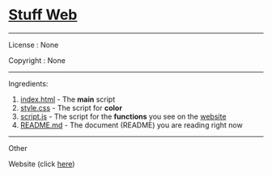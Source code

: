 # [Stuff Web](https://github.com/Totoro700/stuff-web)

---

License :
None

Copyright :
None

---

Ingredients:
  1. [index.html](https://github.com/Totoro700/stuff-web/blob/main/index.html) - The __main__ script
  2. [style.css](https://github.com/Totoro700/stuff-web/blob/main/style.css) - The script for __color__
  3. [script.js](https://github.com/Totoro700/stuff-web/blob/main/script.js) - The script for the __functions__ you see on the [website](https://stuff-web.netlify.app)
  4. [README.md](https://github.com/Totoro700/stuff-web/blob/main/README.md) - The document (README) you are reading right now

---

Other

Website (click [here](https://stuff-web.netlify.app))
 
